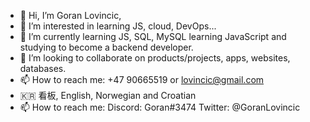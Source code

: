 - 👋 Hi, I’m Goran Lovincic,
- 👀 I’m interested in learning JS, cloud, DevOps... 
- 🌱 I’m currently learning JS, SQL, MySQL learning JavaScript and studying to become a backend developer.
- 💞️ I’m looking to collaborate on products/projects, apps, websites, databases.
- 📫 How to reach me: +47 90665519 or lovincic@gmail.com
- 🇰🇷 看板, English, Norwegian and Croatian
- 📫 How to reach me:
Discord: Goran#3474
Twitter: @GoranLovincic

<!---
Goran1310/Goran1310 is a ✨ special ✨ repository because its `README.md` (this file) appears on your GitHub profile.
You can click the Preview link to take a look at your changes.
--->
